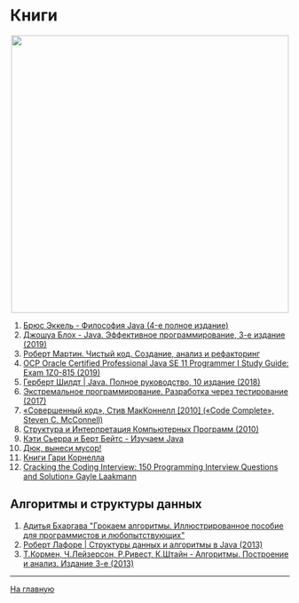 # Книги
<p align="center"><img src="https://github.com/ArtemA1ekseev/learning-java-2025/assets/113195869/de5f9bfe-0fb1-4773-9f73-d89f6149a6ad" width="500"/></p>

1) [Брюс Эккель - Философия Java (4-е полное издание)](https://vk.com/wall-111905078_39751)
2) [Джошуа Блох - Java. Эффективное программирование, 3-е издание (2019)](https://vk.com/wall-111905078_40003)
3) [Роберт Мартин. Чистый код. Создание, анализ и рефакторинг](https://vk.com/wall-159224823_74600)
4) [OCP Oracle Certified Professional Java SE 11 Programmer I Study Guide: Exam 1Z0-815 (2019)](https://vk.com/wall-54530371_315970)
5) [Герберт Шилдт | Java. Полное руководство, 10 издание (2018)](https://vk.com/wall-111905078_11972)
6) [Экстремальное программирование. Разработка через тестирование (2017)](https://vk.com/wall-54530371_175887)
7) [«Совершенный код», Стив МакКоннелл [2010] («Code Complete», Steven C. McConnell)](https://vk.com/wall-30666517_1497256)
8) [Структура и Интерпретация Компьютерных Программ (2010)](https://vk.com/wall-54530371_91647)
9) [Кэти Сьерра и Берт Бейтс - Изучаем Java](https://vk.com/wall-111905078_16624)
10) [Дюк, вынеси мусор!](https://habr.com/ru/articles/269621/)
11) [Книги Гари Корнелла](https://www.labirint.ru/authors/78641/)
12) [Cracking the Coding Interview: 150 Programming Interview Questions and Solution»
Gayle Laakmann](https://vk.com/wall-79831840_18413)
## Алгоритмы и структуры данных
1) [Адитья Бхаргава "Грокаем алгоритмы. Иллюстрированное пособие для программистов и любопытствующих"](https://vk.com/wall-54530371_184116)
2) [Роберт Лафоре | Структуры данных и алгоритмы в Java (2013)](https://vk.com/wall-111905078_36372)
3) [Т.Кормен, Ч.Лейзерсон, Р.Ривест, К.Штайн - Алгоритмы. Построение и анализ. Издание 3-е (2013)](https://vk.com/wall-54530371_2325)

_________________________________________________________________
[На главную](https://github.com/ArtemA1ekseev/learning-java-2025/blob/main/README.md)
